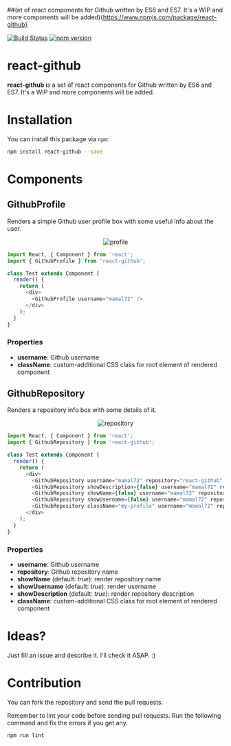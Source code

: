 ##(et of react components for Github written by ES6 and ES7. It's a WIP and more components will be added){https://www.npmjs.com/package/react-github}

[![Build Status](https://travis-ci.org/mamal72/react-github.svg?branch=master)](https://travis-ci.org/mamal72/react-github)
[![npm version](https://badge.fury.io/js/react-github.svg)](https://badge.fury.io/js/react-github)
# react-github
**react-github** is a set of react components for Github written by ES6 and ES7. It's a WIP and more components will be added.


# Installation

You can install this package via `npm`:

```bash
npm install react-github --save
```


# Components
## GithubProfile

Renders a simple Github user profile box with some useful info about the user.

<p align='center'>
    <img alt='profile' src='https://github.com/mamal72/react-github/raw/v2/screenshots/GithubProfile.png' />
</p>

```js
import React, { Component } from 'react';
import { GithubProfile } from 'react-github';

class Test extends Component {
  render() {
    return (
      <div>
        <GithubProfile username="mamal72" />
      </div>
    );
  }
}
```

### Properties
* **username**: Github username
* **className**: custom-additional CSS class for root element of rendered component


## GithubRepository

Renders a repository info box with some details of it.

<p align='center'>
    <img alt='repository' src='https://github.com/mamal72/react-github/raw/v2/screenshots/GithubRepository.png' />
</p>

```js
import React, { Component } from 'react';
import { GithubRepository } from 'react-github';

class Test extends Component {
  render() {
    return (
      <div>
        <GithubRepository username="mamal72" repository="react-github" />
        <GithubRepository showDescription={false} username="mamal72" repository="react-github" />
        <GithubRepository showName={false} username="mamal72" repository="react-github" />
        <GithubRepository showUsername={false} username="mamal72" repository="react-github" />
        <GithubRepository className="my-profile" username="mamal72" repository="react-github" />
      </div>
    );
  }
}
```

### Properties
* **username**: Github username
* **repository**: Github repository name
* **showName** (default: *true*): render repository name
* **showUsername** (default: *true*): render username
* **showDescription** (default: *true*): render repository description
* **className**: custom-additional CSS class for root element of rendered component

# Ideas?
Just fill an issue and describe it. I'll check it ASAP. :)

# Contribution

You can fork the repository and send the pull requests.

Remember to lint your code before sending pull requests. Run the following command and fix the errors if you get any.
```bash
npm run lint
```
